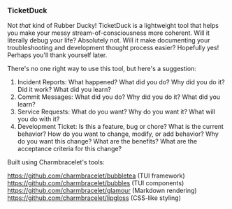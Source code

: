 ### TicketDuck
Not *that* kind of Rubber Ducky! TicketDuck is a lightweight tool that helps you make your messy stream-of-consciousness more coherent.
Will it literally debug your life? Absolutely not. Will it make documenting your troubleshooting and development thought process easier? Hopefully yes!
Perhaps you'll thank yourself later.

There's no one right way to use this tool, but here's a suggestion:
1. Incident Reports: What happened? What did you do? Why did you do it? Did it work? What did you learn?
2. Commit Messages: What did you do? Why did you do it? What did you learn?
3. Service Requests: What do you want? Why do you want it? What will you do with it?
4. Development Ticket: Is this a feature, bug or chore? What is the current behavior? How do you want to change, modify, or add behavior? Why do you want this change? What are the benefits? What are the acceptance criteria for this change? 

Built using Charmbracelet's tools:

https://github.com/charmbracelet/bubbletea (TUI framework)
https://github.com/charmbracelet/bubbles (TUI components)
https://github.com/charmbracelet/glamour (Markdown rendering)
https://github.com/charmbracelet/lipgloss (CSS-like styling)
